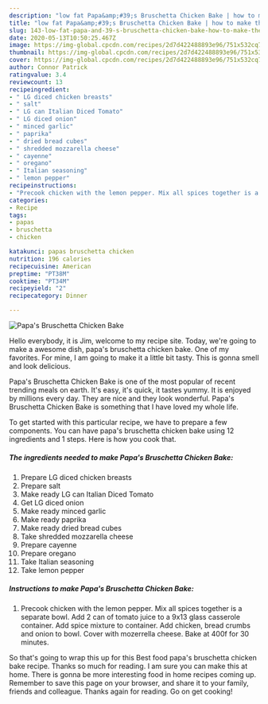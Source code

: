 ```yaml
---
description: "low fat Papa&amp;#39;s Bruschetta Chicken Bake | how to make the best Papa&amp;#39;s Bruschetta Chicken Bake"
title: "low fat Papa&amp;#39;s Bruschetta Chicken Bake | how to make the best Papa&amp;#39;s Bruschetta Chicken Bake"
slug: 143-low-fat-papa-and-39-s-bruschetta-chicken-bake-how-to-make-the-best-papa-and-39-s-bruschetta-chicken-bake
date: 2020-05-13T10:50:25.467Z
image: https://img-global.cpcdn.com/recipes/2d7d422488893e96/751x532cq70/papas-bruschetta-chicken-bake-recipe-main-photo.jpg
thumbnail: https://img-global.cpcdn.com/recipes/2d7d422488893e96/751x532cq70/papas-bruschetta-chicken-bake-recipe-main-photo.jpg
cover: https://img-global.cpcdn.com/recipes/2d7d422488893e96/751x532cq70/papas-bruschetta-chicken-bake-recipe-main-photo.jpg
author: Connor Patrick
ratingvalue: 3.4
reviewcount: 13
recipeingredient:
- " LG diced chicken breasts"
- " salt"
- " LG can Italian Diced Tomato"
- " LG diced onion"
- " minced garlic"
- " paprika"
- " dried bread cubes"
- " shredded mozzarella cheese"
- " cayenne"
- " oregano"
- " Italian seasoning"
- " lemon pepper"
recipeinstructions:
- "Precook chicken with the lemon pepper. Mix all spices together is a separate bowl. Add 2 can of tomato juice to a 9x13 glass casserole container. Add spice mixture to container. Add chicken, bread crumbs and onion to bowl. Cover with mozerrella cheese. Bake at 400f for 30 minutes."
categories:
- Recipe
tags:
- papas
- bruschetta
- chicken

katakunci: papas bruschetta chicken 
nutrition: 196 calories
recipecuisine: American
preptime: "PT38M"
cooktime: "PT34M"
recipeyield: "2"
recipecategory: Dinner

---
```



![Papa&#39;s Bruschetta Chicken Bake](https://img-global.cpcdn.com/recipes/2d7d422488893e96/751x532cq70/papas-bruschetta-chicken-bake-recipe-main-photo.jpg)

Hello everybody, it is Jim, welcome to my recipe site. Today, we're going to make a awesome dish, papa&#39;s bruschetta chicken bake. One of my favorites. For mine, I am going to make it a little bit tasty. This is gonna smell and look delicious.

Papa&#39;s Bruschetta Chicken Bake is one of the most popular of recent trending meals on earth. It's easy, it's quick, it tastes yummy. It is enjoyed by millions every day. They are nice and they look wonderful. Papa&#39;s Bruschetta Chicken Bake is something that I have loved my whole life.




To get started with this particular recipe, we have to prepare a few components. You can have papa&#39;s bruschetta chicken bake using 12 ingredients and 1 steps. Here is how you cook that.

<!--inarticleads1-->

##### The ingredients needed to make Papa&#39;s Bruschetta Chicken Bake:

1. Prepare  LG diced chicken breasts
1. Prepare  salt
1. Make ready  LG can Italian Diced Tomato
1. Get  LG diced onion
1. Make ready  minced garlic
1. Make ready  paprika
1. Make ready  dried bread cubes
1. Take  shredded mozzarella cheese
1. Prepare  cayenne
1. Prepare  oregano
1. Take  Italian seasoning
1. Take  lemon pepper




<!--inarticleads2-->

##### Instructions to make Papa&#39;s Bruschetta Chicken Bake:

1. Precook chicken with the lemon pepper. Mix all spices together is a separate bowl. Add 2 can of tomato juice to a 9x13 glass casserole container. Add spice mixture to container. Add chicken, bread crumbs and onion to bowl. Cover with mozerrella cheese. Bake at 400f for 30 minutes.




So that's going to wrap this up for this Best food papa&#39;s bruschetta chicken bake recipe. Thanks so much for reading. I am sure you can make this at home. There is gonna be more interesting food in home recipes coming up. Remember to save this page on your browser, and share it to your family, friends and colleague. Thanks again for reading. Go on get cooking!
